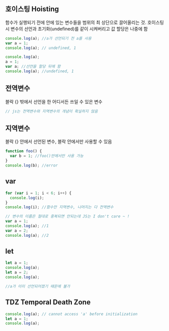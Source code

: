 ## 호이스팅 Hoisting

함수가 실행되기 전에 안에 있는 변수들을 범위의 최 상단으로 끌어올리는 것.
호이스팅시 변수의 선언과 초기화(undefined)를 같이 시켜버리고 값 할당은 나중에 함

```js
console.log(a); //a가 선언되기 전 a를 사용
var a = 1;
console.log(a); // undefined, 1
```

```js
console.log(a);
a = 1;
var a; //선언을 할당 뒤에 함
console.log(a); //undefined, 1
```

## 전역변수

블락 {} 밖에서 선언을 한 어디서든 쓰일 수 있은 변수

```js
// js는 전역변수와 지역변수의 개념이 확실하지 않음
```

## 지역변수

블락 {} 안에서 선언된 변수, 블락 안에서만 사용할 수 있음

```js
function foo() {
  var b = 1; //foo()안에서만 사용 가능
}
console.log(b); //error
```

## var

```js
for (var i = 1; i < 6; i++) {
  console.log(i);
}
console.log(i); //함수만 지역변수, 나머지는 다 전역변수
```

```js
// 변수의 이름은 절대로 중복되면 안되는데 JS는 I don't care ~ !
var a = 1;
console.log(a); //1
var a = 2;
console.log(a); //2
```

## let

```js
let a = 1;
console.log(a);
let a = 2;
console.log(a);

//a가 이미 선언되어졌기 때문에 불가
```

## TDZ Temporal Death Zone

```js
console.log(a); // cannot access 'a' before initialization
let a = 1;
console.log(a);
```
